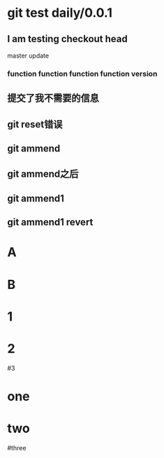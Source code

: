 # git test daily/0.0.1

## I am testing checkout head

master update


### function function function function version

## 提交了我不需要的信息

## git reset错误

## git ammend

## git ammend之后

## git ammend1

## git ammend1 revert

# A

# B

# 1
# 2
#3

# one

# two

#three
